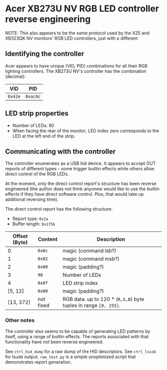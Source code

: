 # Acer XB273U NV RGB LED controller reverse engineering

NOTE: This also appears to be the same protocol used by the X25 and XB323QK NV
monitors' RGB LED controllers, just with a different 

## Identifying the controller

Acer appears to have unique (VID, PID) combinations for all their
RGB lighting controllers. The XB273U NV's controller has the combination
(decimal):

VID    | PID
-------|--------
`0x42e`| `0xac0c`

## LED strip properties

- Number of LEDs: 90
- When facing the rear of the monitor, LED index zero corresponds to the LED
  at the left end of the strip.

## Communicating with the controller

The controller enumerates as a USB hid device. It appears to accept OUT reports
of different types - some trigger builtin effects while others allow direct
control of the RGB LEDs.

At the moment, only the direct control report's structure has been reverse
engineered (the author does not think anyonew would like to use the builtin
effects if they have direct software control. Plus, that would take up 
additional reversing time).

The direct control report has the following structure:

- Report type: `0x2a`
- Buffer length: `0x175`s

Offset (Byte) | Content | Description
--------------|---------|------------
0             | `0x0c`  | magic (command lsb?)
1             | `0x02`  | magic (command msb?)
2             | `0x00`  | magic (padding?)
3             | `90`    | Number of LEDs
4             | `0x0f`  | LED strip index
[5,   12]     | `0x00`  | magic (padding?)
[13,  372]    | not fixed | RGB data. up to 120 * (`R,G,B`) byte tuples in range `[0, 255]`.

### Other notes

The controller also seems to be capable of generating LED patterns by itself,
using a range of builtin effects. The reports associated with that
functionality have not been reverse engineered.

See `ctrl_hid_dump` for a raw dump of the HID descriptors.
See `ctrl_lsusb` for lsusb output.
`raw_test.py` is a simple unoptimized script that demonstrates report 
generation.
